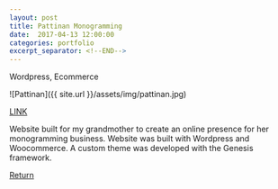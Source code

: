 ```yaml
---
layout: post
title: Pattinan Monogramming
date:  2017-04-13 12:00:00
categories: portfolio
excerpt_separator: <!--END-->
---
```

Wordpress, Ecommerce
<!--END-->

![Pattinan]({{ site.url }}/assets/img/pattinan.jpg)

<p class="portfolio-btn"><a  href="http://pattinan.com" target="_blank">LINK</a></p>

Website built for my grandmother to create an online presence for her monogramming business. Website was built with Wordpress and Woocommerce. A custom theme was developed with the Genesis framework.

<div class="return-btn">
    <a class="return" href="/portfolio.html">Return</a>
</div>
 